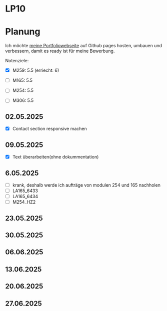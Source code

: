 # LP10


# Planung
Ich möchte [meine Portfoliowebseite](https://github.com/B1zy/PortfolioWebseiteReact) auf Github pages hosten, umbauen und verbessern, damit es ready ist für meine Bewerbung.

Notenziele:  
- [x] M259: 5.5 (erriecht: 6)
- [ ] M165: 5.5 
- [ ] M254: 5.5
- [ ] M306: 5.5


## 02.05.2025	
- [x] Contact section responsive machen
## 09.05.2025	
- [x] Text überarbeiten(ohne dokummentation)
## 6.05.2025	
- [ ] krank, deshalb werde ich aufträge von modulen 254 und 165 nachholen 
- [ ] LA165_6433
- [ ] LA165_6434
- [ ] M254_HZ2 
## 23.05.2025	

## 30.05.2025	

## 06.06.2025	

## 13.06.2025	

## 20.06.2025	

## 27.06.2025
